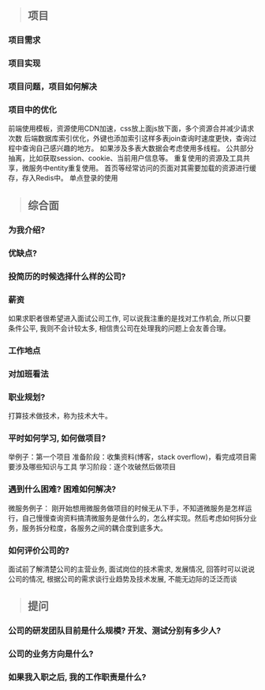 > ## 项目

### 项目需求
### 项目实现
### 项目问题，项目如何解决
### 项目中的优化
前端使用模板，资源使用CDN加速，css放上面js放下面，多个资源合并减少请求次数
后端数据库索引优化，外键也添加索引这样多表join查询时速度更快，查询过程中查询自己感兴趣的地方。 如果涉及多表大数据会考虑使用多线程。
公共部分抽离，比如获取session、cookie、当前用户信息等。
重复使用的资源及工具共享，微服务中entity重复使用。
首页等经常访问的页面对其需要加载的资源进行缓存，存入Redis中。
单点登录的使用

> ## 综合面

### 为我介绍?
### 优缺点?
### 投简历的时候选择什么样的公司?
### 薪资
如果求职者很希望进入面试公司工作, 可以说我注重的是找对工作机会, 所以只要条件公平, 我则不会计较太多, 相信贵公司在处理我的问题上会友善合理。
### 工作地点
### 对加班看法
### 职业规划?
打算技术做技术，称为技术大牛。
### 平时如何学习, 如何做项目?
举例子：第一个项目
准备阶段：收集资料(博客，stack overflow)，看完成项目需要涉及哪些知识与工具
学习阶段：逐个攻破然后做项目
### 遇到什么困难? 困难如何解决?
微服务例子：
刚开始想用微服务做项目的时候无从下手，不知道微服务是怎样运行，自己慢慢查询资料搞清微服务是做什么的，怎么样实现。然后考虑如何拆分业务，服务拆分粒度，各服务之间的耦合度到底多大。
### 如何评价公司的?
面试前了解清楚公司的主营业务, 面试岗位的技术需求, 发展情况, 回答时可以说说公司的情况, 根据公司的需求谈行业趋势及技术发展, 不能无边际的泛泛而谈

> ## 提问

### 公司的研发团队目前是什么规模? 开发、测试分别有多少人? 
### 公司的业务方向是什么? 
### 如果我入职之后, 我的工作职责是什么? 